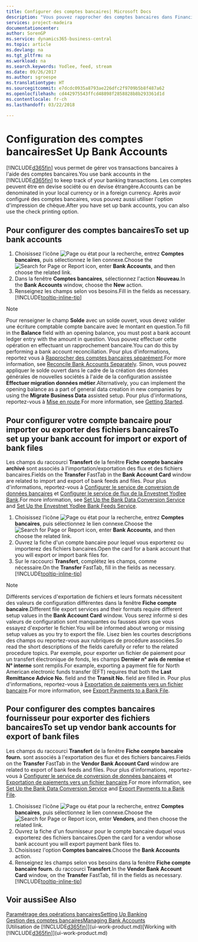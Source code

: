 ```yaml
---
title: Configurer des comptes bancaires| Microsoft Docs
description: "Vous pouvez rapprocher des comptes bancaires dans Financials des relevés de la banque."
services: project-madeira
documentationcenter: 
author: SorenGP
ms.service: dynamics365-business-central
ms.topic: article
ms.devlang: na
ms.tgt_pltfrm: na
ms.workload: na
ms.search.keywords: Yodlee, feed, stream
ms.date: 09/26/2017
ms.author: sgroespe
ms.translationtype: HT
ms.sourcegitcommit: e7dcdc0935a8793ae226dfc2f9709b5b8f487a62
ms.openlocfilehash: cd442975543ffcd48898f2858828b8b293361d1d
ms.contentlocale: fr-ch
ms.lasthandoff: 03/22/2018

---
```

# <a name="set-up-bank-accounts"></a><span data-ttu-id="b2a84-103">Configuration des comptes bancaires</span><span class="sxs-lookup"><span data-stu-id="b2a84-103">Set Up Bank Accounts</span></span>
<span data-ttu-id="b2a84-104">[!INCLUDE[d365fin](includes/d365fin_md.md)] vous permet de gérer vos transactions bancaires à l'aide des comptes bancaires.</span><span class="sxs-lookup"><span data-stu-id="b2a84-104">You use bank accounts in the [!INCLUDE[d365fin](includes/d365fin_md.md)] to keep track of your banking transactions.</span></span> <span data-ttu-id="b2a84-105">Les comptes peuvent être en devise société ou en devise étrangère.</span><span class="sxs-lookup"><span data-stu-id="b2a84-105">Accounts can be denominated in your local currency or in a foreign currency.</span></span> <span data-ttu-id="b2a84-106">Après avoir configuré des comptes bancaires, vous pouvez aussi utiliser l'option d'impression de chèque.</span><span class="sxs-lookup"><span data-stu-id="b2a84-106">After you have set up bank accounts, you can also use the check printing option.</span></span>

## <a name="to-set-up-bank-accounts"></a><span data-ttu-id="b2a84-107">Pour configurer des comptes bancaires</span><span class="sxs-lookup"><span data-stu-id="b2a84-107">To set up bank accounts</span></span>
1. <span data-ttu-id="b2a84-108">Choisissez l'icône ![Page ou état pour la recherche](media/ui-search/search_small.png "icône Page ou état pour la recherche"), entrez **Comptes bancaires**, puis sélectionnez le lien connexe.</span><span class="sxs-lookup"><span data-stu-id="b2a84-108">Choose the ![Search for Page or Report](media/ui-search/search_small.png "Search for Page or Report icon") icon, enter **Bank Accounts**, and then choose the related link.</span></span>
2. <span data-ttu-id="b2a84-109">Dans la fenêtre **Comptes bancaires**, sélectionnez l'action **Nouveau**.</span><span class="sxs-lookup"><span data-stu-id="b2a84-109">In the **Bank Accounts** window, choose the **New** action.</span></span>
3. <span data-ttu-id="b2a84-110">Renseignez les champs selon vos besoins.</span><span class="sxs-lookup"><span data-stu-id="b2a84-110">Fill in the fields as necessary.</span></span> [!INCLUDE[tooltip-inline-tip](includes/tooltip-inline-tip_md.md)]

> [!NOTE]
> <span data-ttu-id="b2a84-111">Pour renseigner le champ **Solde** avec un solde ouvert, vous devez valider une écriture comptable compte bancaire avec le montant en question.</span><span class="sxs-lookup"><span data-stu-id="b2a84-111">To fill in the **Balance** field with an opening balance, you must post a bank account ledger entry with the amount in question.</span></span> <span data-ttu-id="b2a84-112">Vous pouvez effectuer cette opération en effectuant un rapprochement bancaire.</span><span class="sxs-lookup"><span data-stu-id="b2a84-112">You can do this by performing a bank account reconciliation.</span></span> <span data-ttu-id="b2a84-113">Pour plus d'informations, reportez vous à [Rapprocher des comptes bancaires séparément](bank-how-reconcile-bank-accounts-separately.md).</span><span class="sxs-lookup"><span data-stu-id="b2a84-113">For more information, see [Reconcile Bank Accounts Separately](bank-how-reconcile-bank-accounts-separately.md).</span></span> <span data-ttu-id="b2a84-114">Sinon, vous pouvez appliquer le solde ouvert dans le cadre de la création des données générales de nouvelles sociétés à l'aide de la configuration assistée **Effectuer migration données métier**.</span><span class="sxs-lookup"><span data-stu-id="b2a84-114">Alternatively, you can implement the opening balance as a part of general data creation in new companies by using the **Migrate Business Data** assisted setup.</span></span> <span data-ttu-id="b2a84-115">Pour plus d'informations, reportez-vous à [Mise en route](product-get-started.md).</span><span class="sxs-lookup"><span data-stu-id="b2a84-115">For more information, see [Getting Started](product-get-started.md).</span></span>

## <a name="to-set-up-your-bank-account-for-import-or-export-of-bank-files"></a><span data-ttu-id="b2a84-116">Pour configurer votre compte bancaire pour importer ou exporter des fichiers bancaires</span><span class="sxs-lookup"><span data-stu-id="b2a84-116">To set up your bank account for import or export of bank files</span></span>
<span data-ttu-id="b2a84-117">Les champs du raccourci **Transfert** de la fenêtre **Fiche compte bancaire archivé** sont associés à l'importation/exportation des flux et des fichiers bancaires.</span><span class="sxs-lookup"><span data-stu-id="b2a84-117">Fields on the **Transfer** FastTab in the **Bank Account Card** window are related to import and export of bank feeds and files.</span></span> <span data-ttu-id="b2a84-118">Pour plus d'informations, reportez-vous à [Configurer le service de conversion de données bancaires](bank-how-setup-bank-data-conversion-service.md) et [Configurer le service de flux de la Envestnet Yodlee Bank](bank-how-setup-bank-statement-service.md).</span><span class="sxs-lookup"><span data-stu-id="b2a84-118">For more information, see [Set Up the Bank Data Conversion Service](bank-how-setup-bank-data-conversion-service.md) and [Set Up the Envestnet Yodlee Bank Feeds Service](bank-how-setup-bank-statement-service.md).</span></span>

1. <span data-ttu-id="b2a84-119">Choisissez l'icône ![Page ou état pour la recherche](media/ui-search/search_small.png "icône Page ou état pour la recherche"), entrez **Comptes bancaires**, puis sélectionnez le lien connexe.</span><span class="sxs-lookup"><span data-stu-id="b2a84-119">Choose the ![Search for Page or Report](media/ui-search/search_small.png "Search for Page or Report icon") icon, enter **Bank Accounts**, and then choose the related link.</span></span>
2. <span data-ttu-id="b2a84-120">Ouvrez la fiche d'un compte bancaire pour lequel vous exporterez ou importerez des fichiers bancaires.</span><span class="sxs-lookup"><span data-stu-id="b2a84-120">Open the card for a bank account that you will export or import bank files for.</span></span>
3. <span data-ttu-id="b2a84-121">Sur le raccourci **Transfert**, complétez les champs, comme nécessaire.</span><span class="sxs-lookup"><span data-stu-id="b2a84-121">On the **Transfer** FastTab, fill in the fields as necessary.</span></span> [!INCLUDE[tooltip-inline-tip](includes/tooltip-inline-tip_md.md)]

> [!NOTE]  
>   <span data-ttu-id="b2a84-122">Différents services d'exportation de fichiers et leurs formats nécessitent des valeurs de configuration différentes dans la fenêtre **Fiche compte bancaire**.</span><span class="sxs-lookup"><span data-stu-id="b2a84-122">Different file export services and their formats require different setup values in the **Bank Account Card** window.</span></span> <span data-ttu-id="b2a84-123">Vous serez informé si des valeurs de configuration sont manquantes ou fausses alors que vous essayez d'exporter le fichier.</span><span class="sxs-lookup"><span data-stu-id="b2a84-123">You will be informed about wrong or missing setup values as you try to export the file.</span></span> <span data-ttu-id="b2a84-124">Lisez bien les courtes descriptions des champs ou reportez-vous aux rubriques de procédure associées.</span><span class="sxs-lookup"><span data-stu-id="b2a84-124">So read the short descriptions of the fields carefully or refer to the related procedure topics.</span></span> <span data-ttu-id="b2a84-125">Par exemple, pour exporter un fichier de paiement pour un transfert électronique de fonds, les champs **Dernier n° avis de remise** et **N° interne** sont remplis.</span><span class="sxs-lookup"><span data-stu-id="b2a84-125">For example, exporting a payment file for North American electronic funds transfer (EFT) requires that both the **Last Remittance Advice No.** field and the **Transit No.** field are filled in.</span></span> <span data-ttu-id="b2a84-126">Pour plus d'informations, reportez-vous à [Exportation de paiements vers un fichier bancaire](payables-how-export-payments-bank-file.md).</span><span class="sxs-lookup"><span data-stu-id="b2a84-126">For more information, see [Export Payments to a Bank File](payables-how-export-payments-bank-file.md).</span></span>

## <a name="to-set-up-vendor-bank-accounts-for-export-of-bank-files"></a><span data-ttu-id="b2a84-127">Pour configurer des comptes bancaires fournisseur pour exporter des fichiers bancaires</span><span class="sxs-lookup"><span data-stu-id="b2a84-127">To set up vendor bank accounts for export of bank files</span></span>
<span data-ttu-id="b2a84-128">Les champs du raccourci **Transfert** de la fenêtre **Fiche compte bancaire fourn.** sont associés à l'exportation des flux et des fichiers bancaires.</span><span class="sxs-lookup"><span data-stu-id="b2a84-128">Fields on the **Transfer** FastTab in the **Vendor Bank Account Card** window are related to export of bank feeds and files.</span></span> <span data-ttu-id="b2a84-129">Pour plus d'informations, reportez-vous à [Configurer le service de conversion de données bancaires](bank-how-setup-bank-data-conversion-service.md) et [Exportation de paiements vers un fichier bancaire](payables-how-export-payments-bank-file.md).</span><span class="sxs-lookup"><span data-stu-id="b2a84-129">For more information, see [Set Up the Bank Data Conversion Service](bank-how-setup-bank-data-conversion-service.md) and [Export Payments to a Bank File](payables-how-export-payments-bank-file.md).</span></span>

1. <span data-ttu-id="b2a84-130">Choisissez l'icône ![Page ou état pour la recherche](media/ui-search/search_small.png "icône Page ou état pour la recherche"), entrez **Comptes bancaires**, puis sélectionnez le lien connexe.</span><span class="sxs-lookup"><span data-stu-id="b2a84-130">Choose the ![Search for Page or Report](media/ui-search/search_small.png "Search for Page or Report icon") icon, enter **Vendors**, and then choose the related link.</span></span>
2. <span data-ttu-id="b2a84-131">Ouvrez la fiche d'un fournisseur pour le compte bancaire duquel vous exporterez des fichiers bancaires.</span><span class="sxs-lookup"><span data-stu-id="b2a84-131">Open the card for a vendor whose bank account you will export payment bank files to.</span></span>
3. <span data-ttu-id="b2a84-132">Choisissez l'option **Comptes bancaires**.</span><span class="sxs-lookup"><span data-stu-id="b2a84-132">Choose the **Bank Accounts** action.</span></span>
3. <span data-ttu-id="b2a84-133">Renseignez les champs selon vos besoins dans la fenêtre **Fiche compte bancaire fourn.** du raccourci **Transfert**.</span><span class="sxs-lookup"><span data-stu-id="b2a84-133">In the **Vendor Bank Account Card** window, on the **Transfer** FastTab, fill in the fields as necessary.</span></span> [!INCLUDE[tooltip-inline-tip](includes/tooltip-inline-tip_md.md)]

## <a name="see-also"></a><span data-ttu-id="b2a84-134">Voir aussi</span><span class="sxs-lookup"><span data-stu-id="b2a84-134">See Also</span></span>
[<span data-ttu-id="b2a84-135">Paramétrage des opérations bancaires</span><span class="sxs-lookup"><span data-stu-id="b2a84-135">Setting Up Banking</span></span>](bank-setup-banking.md)  
[<span data-ttu-id="b2a84-136">Gestion des comptes bancaires</span><span class="sxs-lookup"><span data-stu-id="b2a84-136">Managing Bank Accounts</span></span>](bank-manage-bank-accounts.md)  
<span data-ttu-id="b2a84-137">[Utilisation de [!INCLUDE[d365fin](includes/d365fin_md.md)]](ui-work-product.md)</span><span class="sxs-lookup"><span data-stu-id="b2a84-137">[Working with [!INCLUDE[d365fin](includes/d365fin_md.md)]](ui-work-product.md)</span></span>

